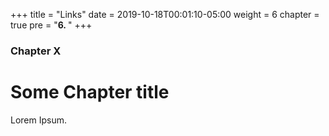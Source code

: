 +++
title = "Links"
date = 2019-10-18T00:01:10-05:00
weight = 6
chapter = true
pre = "<b>6. </b>"
+++

### Chapter X

# Some Chapter title

Lorem Ipsum.
